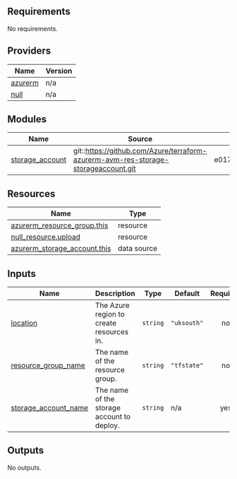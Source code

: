 <!-- BEGIN_TF_DOCS -->
## Requirements

No requirements.

## Providers

| Name | Version |
|------|---------|
| <a name="provider_azurerm"></a> [azurerm](#provider\_azurerm) | n/a |
| <a name="provider_null"></a> [null](#provider\_null) | n/a |

## Modules

| Name | Source | Version |
|------|--------|---------|
| <a name="module_storage_account"></a> [storage\_account](#module\_storage\_account) | git::https://github.com/Azure/terraform-azurerm-avm-res-storage-storageaccount.git | e017ac14fec632b1ca48592396f0078aa4773630 |

## Resources

| Name | Type |
|------|------|
| [azurerm_resource_group.this](https://registry.terraform.io/providers/hashicorp/azurerm/latest/docs/resources/resource_group) | resource |
| [null_resource.upload](https://registry.terraform.io/providers/hashicorp/null/latest/docs/resources/resource) | resource |
| [azurerm_storage_account.this](https://registry.terraform.io/providers/hashicorp/azurerm/latest/docs/data-sources/storage_account) | data source |

## Inputs

| Name | Description | Type | Default | Required |
|------|-------------|------|---------|:--------:|
| <a name="input_location"></a> [location](#input\_location) | The Azure region to create resources in. | `string` | `"uksouth"` | no |
| <a name="input_resource_group_name"></a> [resource\_group\_name](#input\_resource\_group\_name) | The name of the resource group. | `string` | `"tfstate"` | no |
| <a name="input_storage_account_name"></a> [storage\_account\_name](#input\_storage\_account\_name) | The name of the storage account to deploy. | `string` | n/a | yes |

## Outputs

No outputs.
<!-- END_TF_DOCS -->